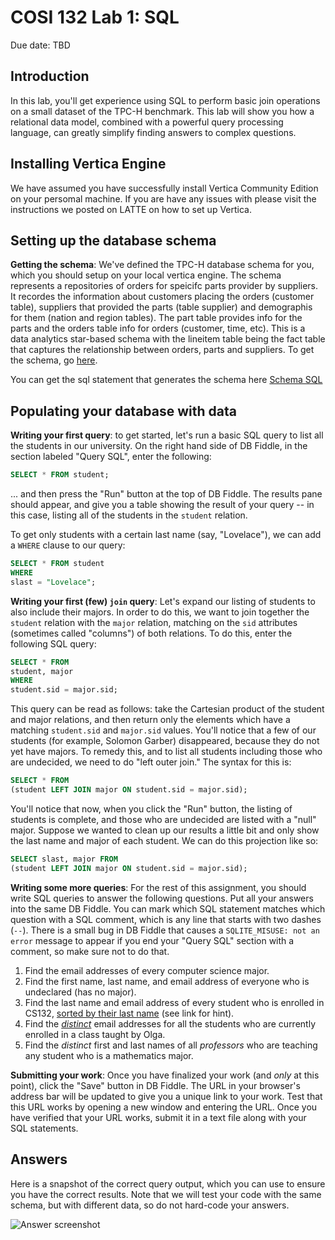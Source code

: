 # COSI 132 Lab 1: SQL

Due date: TBD
    
## Introduction
In this lab, you'll get experience using SQL to perform basic join operations on a small dataset of the TPC-H benchmark. This lab will show you how a relational data model, combined with a powerful query processing language, can greatly simplify finding answers to complex questions.

## Installing Vertica Engine 
We have assumed you have successfully install Vertica Community Edition on your persomal machine. If you are have any issues with please visit the instructions we posted on LATTE on how to set up Vertica. 

## Setting up the database schema

**Getting the schema**:  We've defined the TPC-H database schema for you, which you should setup on your local vertica engine. The schema represents a repositories of orders for speicifc parts provider by suppliers. It recordes the information about customers placing the orders (customer table), suppliers that provided the parts (table supplier) and demographis for them (nation and region tables). The part table provides info for the parts and the orders table info for orders (customer, time, etc).  This is a data analytics star-based schema with the lineitem table being the fact table that captures the relationship between orders, parts and suppliers. 
To get the schema, go [here](https://github.com/COSI132a/Spring2020/blob/master/Lab%201-%20SQL/sample-data-tpch-schema.png). 

You can get the sql statement that generates the schema here [Schema SQL](https://github.com/COSI132a/Spring2020/blob/master/Lab%201-%20SQL/tpch.sql)

## Populating your database with data

**Writing your first query**: to get started, let's run a basic SQL query to list all the students in our university. On the right hand side of DB Fiddle, in the section labeled "Query SQL", enter the following:

```sql
SELECT * FROM student;
```

... and then press the "Run" button at the top of DB Fiddle. The results pane should appear, and give you a table showing the result of your query -- in this case, listing all of the students in the `student` relation.

To get only students with a certain last name (say, "Lovelace"), we can add a `WHERE` clause to our query:

```sql
SELECT * FROM student
WHERE 
slast = "Lovelace";
```

**Writing your first (few) `join` query**: Let's expand our listing of students to also include their majors. In order to do this, we want to join together the `student` relation with the `major` relation, matching on the `sid` attributes (sometimes called "columns") of both relations. To do this, enter the following SQL query:

```sql
SELECT * FROM
student, major
WHERE
student.sid = major.sid;
```
This query can be read as follows: take the Cartesian product of the student and major relations, and then return only the elements which have a matching `student.sid` and `major.sid` values. You'll notice that a few of our students (for example, Solomon Garber) disappeared, because they do not yet have majors. To remedy this, and to list all students including those who are undecided, we need to do "left outer join." The syntax for this is:

```sql
SELECT * FROM
(student LEFT JOIN major ON student.sid = major.sid);
```

You'll notice that now, when you click the "Run" button, the listing of students is complete, and those who are undecided are listed with a "null" major. Suppose we wanted to clean up our results a little bit and only show the last name and major of each student. We can do this projection like so:

```sql
SELECT slast, major FROM
(student LEFT JOIN major ON student.sid = major.sid);
```

**Writing some more queries**: For the rest of this assignment, you should write SQL queries to answer the following questions. Put all your answers into the same DB Fiddle. You can mark which SQL statement matches which question with a SQL comment, which is any line that starts with two dashes (`--`). There is a small bug in DB Fiddle that causes a `SQLITE_MISUSE: not an error` message to appear if you end your "Query SQL" section with a comment, so make sure not to do that.

1. Find the email addresses of every computer science major. 
2. Find the first name, last name, and email address of everyone who is undeclared (has no major).
3. Find the last name and email address of every student who is enrolled in CS132, [sorted by their last name](https://www.w3schools.com/SQL/sql_orderby.asp) (see link for hint).
4. Find the [*distinct*](https://www.w3schools.com/Sql/sql_distinct.asp) email addresses for all the students who are currently enrolled in a class taught by Olga.
5. Find the *distinct* first and last names of all *professors* who are teaching any student who is a mathematics major.

**Submitting your work**: Once you have finalized your work (and *only* at this point), click the "Save" button in DB Fiddle. The URL in your browser's address bar will be updated to give you a unique link to your work. Test that this URL works by opening a new window and entering the URL. Once you have verified that your URL works, submit it in a text file along with your SQL statements.

## Answers
Here is a snapshot of the correct query output, which you can use to ensure you have the correct results. Note that we will test your code with the same schema, but with different data, so do not hard-code your answers.

![Answer screenshot](http://cs.brandeis.edu/~rcmarcus/cs132/lab1/shot2.png)

